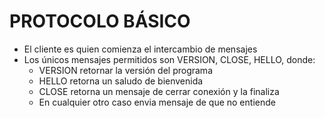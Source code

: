 # PROTOCOLO BÁSICO

* El cliente es quien comienza el intercambio de mensajes
* Los únicos mensajes permitidos son VERSION, CLOSE, HELLO, donde:
    * VERSION retornar la versión del programa
    * HELLO retorna un saludo de bienvenida
    * CLOSE retorna un mensaje de cerrar conexión y la finaliza
    * En cualquier otro caso envia mensaje de que no entiende
